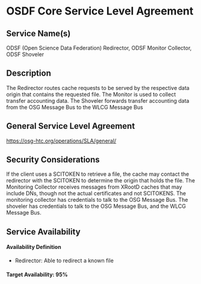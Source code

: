 OSDF Core Service Level Agreement
=================================

Service Name(s)
---------------

ODSF (Open Science Data Federation) Redirector, ODSF Monitor Collector, ODSF Shoveler

Description
-----------

The Redirector routes cache requests to be served by the respective data origin that contains the requested file. The Monitor is used to collect transfer accounting data. The Shoveler forwards transfer accounting data from the OSG Message Bus to the WLCG Message Bus

General Service Level Agreement
-------------------------------

<https://osg-htc.org/operations/SLA/general/>

Security Considerations
-----------------------

If the client uses a SCITOKEN to retrieve a file, the cache may contact the redirector with the SCITOKEN to determine the origin that holds the file.  The Monitoring Collector receives messages from XRootD caches that may include DNs, though not the actual certificates and not SCITOKENS.  The monitoring collector has credentials to talk to the OSG Message Bus.  The shoveler has credentials to talk to the OSG Message Bus, and the WLCG Message Bus.

Service Availability
--------------------

#### Availability Definition

   - Redirector: Able to redirect a known file

#### Target Availability: 95%
